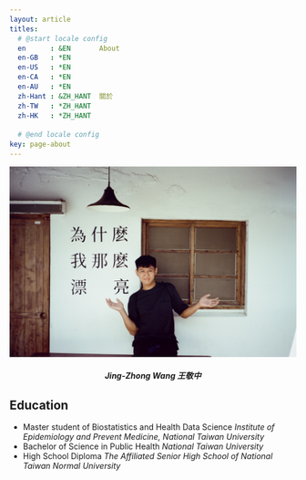 ```yaml
---
layout: article
titles:
  # @start locale config
  en      : &EN       About
  en-GB   : *EN
  en-US   : *EN
  en-CA   : *EN
  en-AU   : *EN
  zh-Hant : &ZH_HANT  關於
  zh-TW   : *ZH_HANT
  zh-HK   : *ZH_HANT
 
  # @end locale config
key: page-about
---
```


![My Profile Picture](https://github.com/jingzhong1011/jingzhong1011.github.io/blob/master/profile%20picture.JPG)
<h5 align="center">Jing-Zhong Wang 王敬中</h5>

## Education 
- Master student of Biostatistics and Health Data Science
*Institute of Epidemiology and Prevent Medicine, National Taiwan University*
- Bachelor of Science in Public Health
*National Taiwan University*
- High School Diploma
*The Affiliated Senior High School of National Taiwan Normal University*